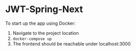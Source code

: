 ﻿# JWT-Spring-Next

To start up the app using Docker:
1. Navigate to the project location
2. ```docker-compose up```
3. The frontend should be reachable under localhost:3000
